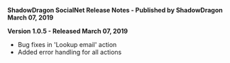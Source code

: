 **ShadowDragon SocialNet Release Notes - Published by ShadowDragon March 07, 2019**


**Version 1.0.5 - Released March 07, 2019**

* Bug fixes in 'Lookup email' action
* Added error handling for all actions
